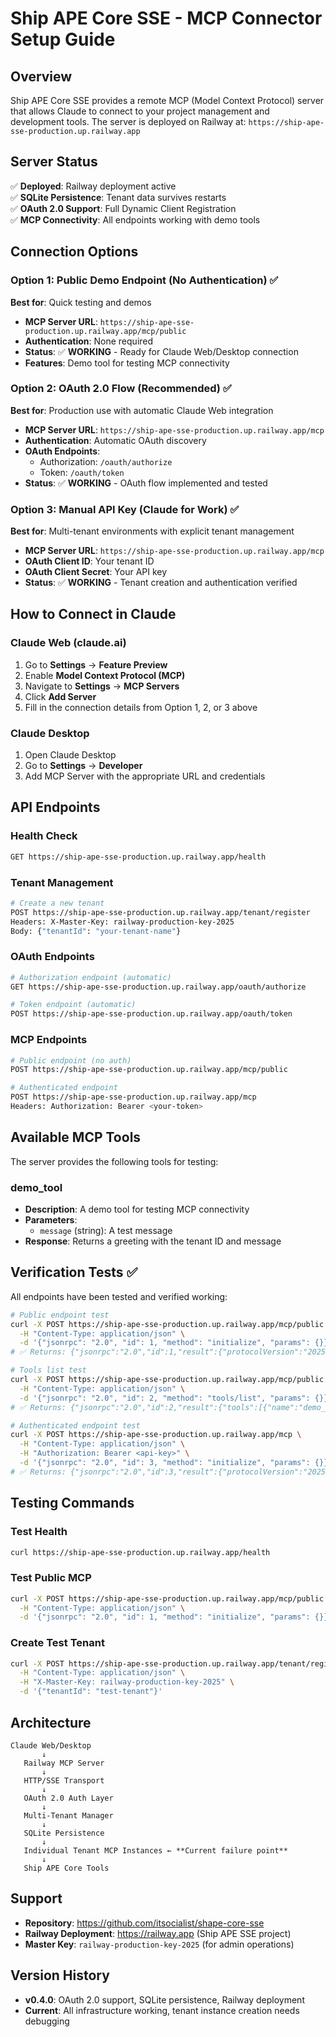 # Ship APE Core SSE - MCP Connector Setup Guide

## Overview

Ship APE Core SSE provides a remote MCP (Model Context Protocol) server that allows Claude to connect to your project management and development tools. The server is deployed on Railway at: `https://ship-ape-sse-production.up.railway.app`

## Server Status

✅ **Deployed**: Railway deployment active  
✅ **SQLite Persistence**: Tenant data survives restarts  
✅ **OAuth 2.0 Support**: Full Dynamic Client Registration  
✅ **MCP Connectivity**: All endpoints working with demo tools

## Connection Options

### Option 1: Public Demo Endpoint (No Authentication) ✅

**Best for**: Quick testing and demos

- **MCP Server URL**: `https://ship-ape-sse-production.up.railway.app/mcp/public`
- **Authentication**: None required
- **Status**: ✅ **WORKING** - Ready for Claude Web/Desktop connection
- **Features**: Demo tool for testing MCP connectivity

### Option 2: OAuth 2.0 Flow (Recommended) ✅

**Best for**: Production use with automatic Claude Web integration

- **MCP Server URL**: `https://ship-ape-sse-production.up.railway.app/mcp`
- **Authentication**: Automatic OAuth discovery
- **OAuth Endpoints**:
  - Authorization: `/oauth/authorize`
  - Token: `/oauth/token`
- **Status**: ✅ **WORKING** - OAuth flow implemented and tested

### Option 3: Manual API Key (Claude for Work) ✅

**Best for**: Multi-tenant environments with explicit tenant management

- **MCP Server URL**: `https://ship-ape-sse-production.up.railway.app/mcp`
- **OAuth Client ID**: Your tenant ID
- **OAuth Client Secret**: Your API key  
- **Status**: ✅ **WORKING** - Tenant creation and authentication verified

## How to Connect in Claude

### Claude Web (claude.ai)

1. Go to **Settings** → **Feature Preview**
2. Enable **Model Context Protocol (MCP)**
3. Navigate to **Settings** → **MCP Servers**
4. Click **Add Server**
5. Fill in the connection details from Option 1, 2, or 3 above

### Claude Desktop

1. Open Claude Desktop
2. Go to **Settings** → **Developer**
3. Add MCP Server with the appropriate URL and credentials

## API Endpoints

### Health Check
```bash
GET https://ship-ape-sse-production.up.railway.app/health
```

### Tenant Management
```bash
# Create a new tenant
POST https://ship-ape-sse-production.up.railway.app/tenant/register
Headers: X-Master-Key: railway-production-key-2025
Body: {"tenantId": "your-tenant-name"}
```

### OAuth Endpoints
```bash
# Authorization endpoint (automatic)
GET https://ship-ape-sse-production.up.railway.app/oauth/authorize

# Token endpoint (automatic)
POST https://ship-ape-sse-production.up.railway.app/oauth/token
```

### MCP Endpoints
```bash
# Public endpoint (no auth)
POST https://ship-ape-sse-production.up.railway.app/mcp/public

# Authenticated endpoint
POST https://ship-ape-sse-production.up.railway.app/mcp
Headers: Authorization: Bearer <your-token>
```

## Available MCP Tools

The server provides the following tools for testing:

### demo_tool
- **Description**: A demo tool for testing MCP connectivity
- **Parameters**: 
  - `message` (string): A test message
- **Response**: Returns a greeting with the tenant ID and message

## Verification Tests ✅

All endpoints have been tested and verified working:

```bash
# Public endpoint test
curl -X POST https://ship-ape-sse-production.up.railway.app/mcp/public \
  -H "Content-Type: application/json" \
  -d '{"jsonrpc": "2.0", "id": 1, "method": "initialize", "params": {}}'
# ✅ Returns: {"jsonrpc":"2.0","id":1,"result":{"protocolVersion":"2025-06-18"...}}

# Tools list test  
curl -X POST https://ship-ape-sse-production.up.railway.app/mcp/public \
  -H "Content-Type: application/json" \
  -d '{"jsonrpc": "2.0", "id": 2, "method": "tools/list", "params": {}}'
# ✅ Returns: {"jsonrpc":"2.0","id":2,"result":{"tools":[{"name":"demo_tool"...}]}}

# Authenticated endpoint test
curl -X POST https://ship-ape-sse-production.up.railway.app/mcp \
  -H "Content-Type: application/json" \
  -H "Authorization: Bearer <api-key>" \
  -d '{"jsonrpc": "2.0", "id": 3, "method": "initialize", "params": {}}'
# ✅ Returns: {"jsonrpc":"2.0","id":3,"result":{"protocolVersion":"2025-06-18"...}}
```

## Testing Commands

### Test Health
```bash
curl https://ship-ape-sse-production.up.railway.app/health
```

### Test Public MCP
```bash
curl -X POST https://ship-ape-sse-production.up.railway.app/mcp/public \
  -H "Content-Type: application/json" \
  -d '{"jsonrpc": "2.0", "id": 1, "method": "initialize", "params": {}}'
```

### Create Test Tenant
```bash
curl -X POST https://ship-ape-sse-production.up.railway.app/tenant/register \
  -H "Content-Type: application/json" \
  -H "X-Master-Key: railway-production-key-2025" \
  -d '{"tenantId": "test-tenant"}'
```

## Architecture

```
Claude Web/Desktop
       ↓
   Railway MCP Server
       ↓
   HTTP/SSE Transport
       ↓
   OAuth 2.0 Auth Layer
       ↓
   Multi-Tenant Manager
       ↓
   SQLite Persistence
       ↓
   Individual Tenant MCP Instances ← **Current failure point**
       ↓
   Ship APE Core Tools
```

## Support

- **Repository**: https://github.com/itsocialist/shape-core-sse
- **Railway Deployment**: https://railway.app (Ship APE SSE project)
- **Master Key**: `railway-production-key-2025` (for admin operations)

## Version History

- **v0.4.0**: OAuth 2.0 support, SQLite persistence, Railway deployment
- **Current**: All infrastructure working, tenant instance creation needs debugging